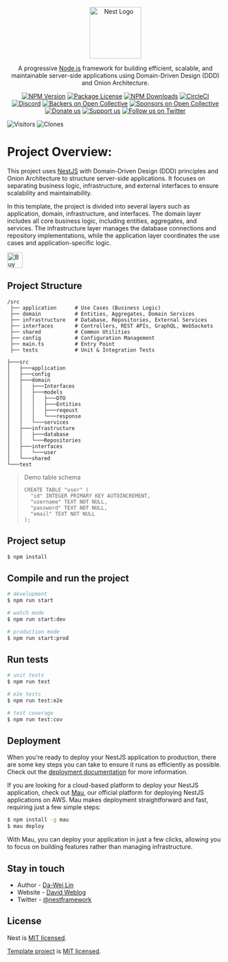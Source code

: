 <p align="center">
  <a href="http://nestjs.com/" target="blank"><img src="https://nestjs.com/img/logo-small.svg" width="120" alt="Nest Logo" /></a>
</p>

[circleci-image]: https://img.shields.io/circleci/build/github/nestjs/nest/master?token=abc123def456
[circleci-url]: https://circleci.com/gh/nestjs/nest

  <p align="center">A progressive <a href="http://nodejs.org" target="_blank">Node.js</a> framework for building efficient, scalable, and maintainable server-side applications using Domain-Driven Design (DDD) and Onion Architecture.</p>
    <p align="center">
<a href="https://www.npmjs.com/~nestjscore" target="_blank"><img src="https://img.shields.io/npm/v/@nestjs/core.svg" alt="NPM Version" /></a>
<a href="https://www.npmjs.com/~nestjscore" target="_blank"><img src="https://img.shields.io/npm/l/@nestjs/core.svg" alt="Package License" /></a>
<a href="https://www.npmjs.com/~nestjscore" target="_blank"><img src="https://img.shields.io/npm/dm/@nestjs/common.svg" alt="NPM Downloads" /></a>
<a href="https://circleci.com/gh/nestjs/nest" target="_blank"><img src="https://img.shields.io/circleci/build/github/nestjs/nest/master" alt="CircleCI" /></a>
<a href="https://discord.gg/G7Qnnhy" target="_blank"><img src="https://img.shields.io/badge/discord-online-brightgreen.svg" alt="Discord"/></a>
<a href="https://opencollective.com/nest#backer" target="_blank"><img src="https://opencollective.com/nest/backers/badge.svg" alt="Backers on Open Collective" /></a>
<a href="https://opencollective.com/nest#sponsor" target="_blank"><img src="https://opencollective.com/nest/sponsors/badge.svg" alt="Sponsors on Open Collective" /></a>
  <a href="https://paypal.me/kamilmysliwiec" target="_blank"><img src="https://img.shields.io/badge/Donate-PayPal-ff3f59.svg" alt="Donate us"/></a>
    <a href="https://opencollective.com/nest#sponsor"  target="_blank"><img src="https://img.shields.io/badge/Support%20us-Open%20Collective-41B883.svg" alt="Support us"></a>
  <a href="https://twitter.com/nestframework" target="_blank"><img src="https://img.shields.io/twitter/follow/nestframework.svg?style=social&label=Follow" alt="Follow us on Twitter"></a>
</p>
  <!--[![Backers on Open Collective](https://opencollective.com/nest/backers/badge.svg)](https://opencollective.com/nest#backer)
  [![Sponsors on Open Collective](https://opencollective.com/nest/sponsors/badge.svg)](https://opencollective.com/nest#sponsor)-->

<!-- ![Visitors](https://visitor-badge.laobi.icu/badge?page_id=deadislove.nestJS-onion-ddd-template) -->
![Visitors](https://img.shields.io/badge/visitors-15_total-brightgreen)
![Clones](https://img.shields.io/badge/clones-20_total_15_unique-blue) <!--CLONE-BADGE-->

# Project Overview:
This project uses [NestJS](https://github.com/nestjs/nest) with Domain-Driven Design (DDD) principles and Onion Architecture to structure server-side applications. It focuses on separating business logic, infrastructure, and external interfaces to ensure scalability and maintainability.

In this template, the project is divided into several layers such as application, domain, infrastructure, and interfaces. The domain layer includes all core business logic, including entities, aggregates, and services. The infrastructure layer manages the database connections and repository implementations, while the application layer coordinates the use cases and application-specific logic.

<a href='https://ko-fi.com/F1F82YR41' target='_blank'><img height='36' style='border:0px;height:36px;' src='https://storage.ko-fi.com/cdn/kofi6.png?v=6' border='0' alt='Buy Me a Coffee at ko-fi.com' /></a>

## Project Structure

```
/src
 ├── application      # Use Cases (Business Logic)
 ├── domain           # Entities, Aggregates, Domain Services
 ├── infrastructure   # Database, Repositories, External Services
 ├── interfaces       # Controllers, REST APIs, GraphQL, WebSockets
 ├── shared           # Common Utilities
 ├── config           # Configuration Management
 ├── main.ts          # Entry Point
 ├── tests            # Unit & Integration Tests
```

```
├───src
│   ├───application
│   ├───config
│   ├───domain
│   │   ├───Interfaces
│   │   ├───models
│   │   │   ├───DTO
│   │   │   ├───Entities
│   │   │   ├───reqeust
│   │   │   └───response
│   │   └───services
│   ├───infrastructure
│   │   ├───database
│   │   └───Repositories
│   ├───interfaces
│   │   └───user
│   └───shared
└───test
```
> Demo table schema
>
> ```
> CREATE TABLE "user" (
>   "id" INTEGER PRIMARY KEY AUTOINCREMENT,
>   "username" TEXT NOT NULL,
>   "password" TEXT NOT NULL,
>   "email" TEXT NOT NULL
> );
> ```
## Project setup

```bash
$ npm install
```

## Compile and run the project

```bash
# development
$ npm run start

# watch mode
$ npm run start:dev

# production mode
$ npm run start:prod
```

## Run tests

```bash
# unit tests
$ npm run test

# e2e tests
$ npm run test:e2e

# test coverage
$ npm run test:cov
```

## Deployment

When you're ready to deploy your NestJS application to production, there are some key steps you can take to ensure it runs as efficiently as possible. Check out the [deployment documentation](https://docs.nestjs.com/deployment) for more information.

If you are looking for a cloud-based platform to deploy your NestJS application, check out [Mau](https://mau.nestjs.com), our official platform for deploying NestJS applications on AWS. Mau makes deployment straightforward and fast, requiring just a few simple steps:

```bash
$ npm install -g mau
$ mau deploy
```

With Mau, you can deploy your application in just a few clicks, allowing you to focus on building features rather than managing infrastructure.

## Stay in touch

- Author - [Da-Wei Lin](https://www.linkedin.com/in/da-wei-lin-689a35107/)
- Website - [David Weblog](https://davidskyspace.com/)
- Twitter - [@nestframework](https://twitter.com/nestframework)

## License

Nest is [MIT licensed](https://github.com/nestjs/nest/blob/master/LICENSE).

[Template project](https://github.com/deadislove/nestJs-onion-ddd-template) is [MIT licensed](https://github.com/deadislove/nestJs-onion-ddd-template/blob/main/LICENSE.md).
